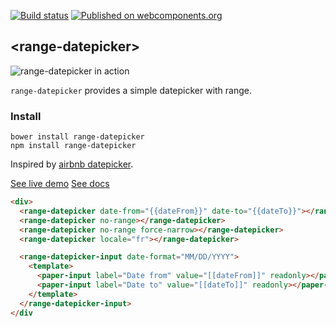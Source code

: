 [![Build status](https://travis-ci.org/RoXuS/range-datepicker.svg?branch=master)](https://travis-ci.org/RoXuS/range-datepicker)
[![Published on webcomponents.org](https://img.shields.io/badge/webcomponents.org-published-blue.svg)](https://www.webcomponents.org/element/roxus/range-datepicker)

## &lt;range-datepicker&gt;

![range-datepicker in action](https://raw.githubusercontent.com/roxus/range-datepicker/master/demo.png)

`range-datepicker` provides a simple datepicker with range.

### Install

    bower install range-datepicker
    npm install range-datepicker

Inspired by [airbnb datepicker](https://github.com/airbnb/react-dates).

[See live demo](https://roxus.github.io/range-datepicker/components/range-datepicker/demo/)
[See docs](https://roxus.github.io/range-datepicker/)

<!---
```
<custom-element-demo>
  <template>
    <script src="../webcomponentsjs/webcomponents-lite.js"></script>
    <link rel="import" href="range-datepicker.html">
    <style is="custom-style">
      div {
        height: 320px;
        width: 100%;
      }
    </style>
    <next-code-block></next-code-block>
  </template>
</custom-element-demo>
```
-->
```html
<div>
  <range-datepicker date-from="{{dateFrom}}" date-to="{{dateTo}}"></range-datepicker>
  <range-datepicker no-range></range-datepicker>
  <range-datepicker no-range force-narrow></range-datepicker>
  <range-datepicker locale="fr"></range-datepicker>

  <range-datepicker-input date-format="MM/DD/YYYY">
    <template>
      <paper-input label="Date from" value="[[dateFrom]]" readonly></paper-input>
      <paper-input label="Date to" value="[[dateTo]]" readonly></paper-input>
    </template>
  </range-datepicker-input>
</div
```

